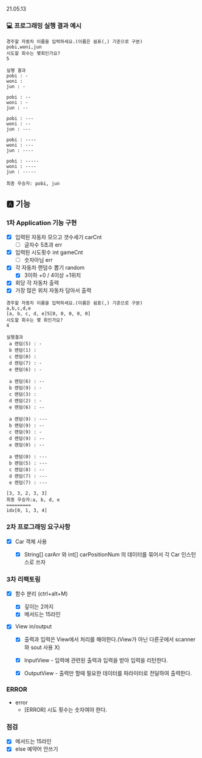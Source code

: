 21.05.13

### 💻 프로그래밍 실행 결과 예시

```
경주할 자동차 이름을 입력하세요.(이름은 쉼표(,) 기준으로 구분)
pobi,woni,jun
시도할 회수는 몇회인가요?
5

실행 결과
pobi : -
woni : 
jun : -

pobi : --
woni : -
jun : --

pobi : ---
woni : --
jun : ---

pobi : ----
woni : ---
jun : ----

pobi : -----
woni : ----
jun : -----

최종 우승자: pobi, jun
```

## :a: 기능

### 1차 Application 기능 구현

- [x] 입력된 자동차 모으고 갯수세기 carCnt 
  - [ ] 글자수 5초과 err
- [x] 입력된 시도횟수 int gameCnt
  - [ ] 숫자아님 err
- [x] 각 자동차 랜덤수 뽑기 random
  - [x] 3이하 +0 / 4이상 +1위치
- [x] 회당 각 자동차 출력
- [x] 가장 많은 위치 자동차 담아서 출력

```
경주할 자동차 이름을 입력하세요.(이름은 쉼표(,) 기준으로 구분)
a,b,c,d,e
[a, b, c, d, e]5[0, 0, 0, 0, 0]
시도할 회수는 몇 회인가요?
4

실행결과
 a 랜덤(5) : -
 b 랜덤(1) : 
 c 랜덤(0) : 
 d 랜덤(7) : -
 e 랜덤(6) : -

 a 랜덤(6) : --
 b 랜덤(9) : -
 c 랜덤(3) : 
 d 랜덤(2) : -
 e 랜덤(6) : --

 a 랜덤(9) : ---
 b 랜덤(9) : --
 c 랜덤(9) : -
 d 랜덤(9) : --
 e 랜덤(0) : --

 a 랜덤(0) : ---
 b 랜덤(5) : ---
 c 랜덤(8) : --
 d 랜덤(7) : ---
 e 랜덤(7) : ---

[3, 3, 2, 3, 3]
최종 우승자:a, b, d, e
=========
idx[0, 1, 3, 4]

```



### 2차 프로그래밍 요구사항

- [x] Car 객체 사용

  - [x] String[] carArr 와 int[] carPositionNum 의 데이터를 묶어서
    각 Car 인스턴스로 쓰자

    

### 3차 리팩토링

- [x] 함수 분리 (ctrl+alt+M) 
  - [x] 깊이는 2까지
  - [x] 메서드는 15라인

- [x] View in/output

  - [x] 출력과 입력은 View에서 처리를 해야한다.(View가 아닌 다른곳에서 scanner와 sout 사용 X)

  - [x] InputView - 입력에 관련된 출력과 입력을 받아 입력을 리턴한다.

  - [x] OutputView - 출력만 할때 필요한 데이터를 파라미터로 전달하여 출력한다.

    

### ERROR

- error
  - [ERROR] 시도 횟수는 숫자여야 한다.



### 점검

- [x] 메서드는 15라인
- [x] else 예약어 안쓰기